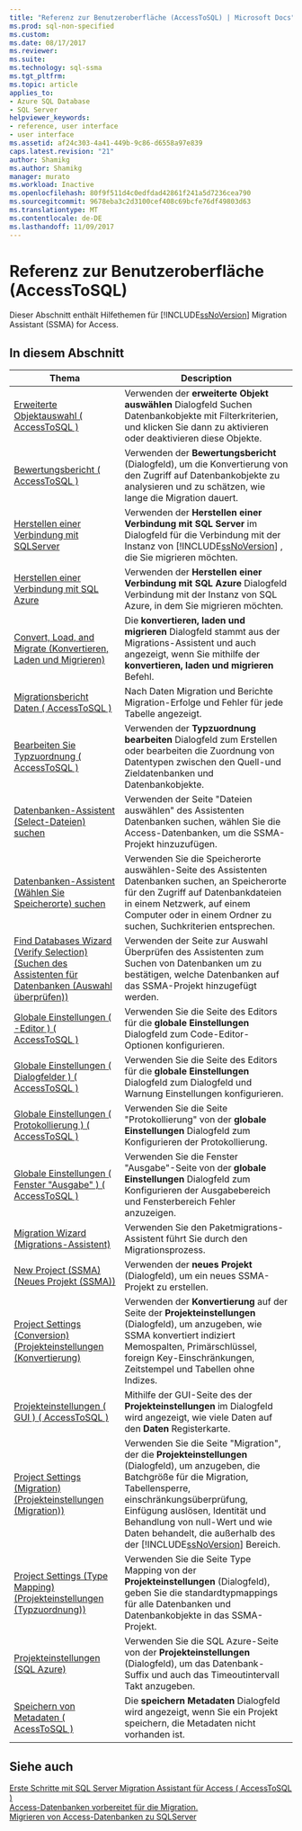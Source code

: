 ```yaml
---
title: "Referenz zur Benutzeroberfläche (AccessToSQL) | Microsoft Docs"
ms.prod: sql-non-specified
ms.custom: 
ms.date: 08/17/2017
ms.reviewer: 
ms.suite: 
ms.technology: sql-ssma
ms.tgt_pltfrm: 
ms.topic: article
applies_to:
- Azure SQL Database
- SQL Server
helpviewer_keywords:
- reference, user interface
- user interface
ms.assetid: af24c303-4a41-449b-9c86-d6558a97e839
caps.latest.revision: "21"
author: Shamikg
ms.author: Shamikg
manager: murato
ms.workload: Inactive
ms.openlocfilehash: 80f9f511d4c0edfdad42861f241a5d7236cea790
ms.sourcegitcommit: 9678eba3c2d3100cef408c69bcfe76df49803d63
ms.translationtype: MT
ms.contentlocale: de-DE
ms.lasthandoff: 11/09/2017
---
```

# <a name="user-interface-reference-accesstosql"></a>Referenz zur Benutzeroberfläche (AccessToSQL)
Dieser Abschnitt enthält Hilfethemen für [!INCLUDE[ssNoVersion](../../includes/ssnoversion_md.md)] Migration Assistant (SSMA) for Access.  
  
## <a name="in-this-section"></a>In diesem Abschnitt  
  
|Thema|Description|  
|---------|---------------|  
|[Erweiterte Objektauswahl &#40; AccessToSQL &#41;](../../ssma/access/advanced-object-selection-accesstosql.md)|Verwenden der **erweiterte Objekt auswählen** Dialogfeld Suchen Datenbankobjekte mit Filterkriterien, und klicken Sie dann zu aktivieren oder deaktivieren diese Objekte.|  
|[Bewertungsbericht &#40; AccessToSQL &#41;](../../ssma/access/assessment-report-accesstosql.md)|Verwenden der **Bewertungsbericht** (Dialogfeld), um die Konvertierung von den Zugriff auf Datenbankobjekte zu analysieren und zu schätzen, wie lange die Migration dauert.|  
|[Herstellen einer Verbindung mit SQLServer](http://msdn.microsoft.com/ceb77a97-d6d5-4a92-90a6-342e97d12b54)|Verwenden der **Herstellen einer Verbindung mit SQL Server** im Dialogfeld für die Verbindung mit der Instanz von [!INCLUDE[ssNoVersion](../../includes/ssnoversion_md.md)] , die Sie migrieren möchten.|  
|[Herstellen einer Verbindung mit SQL Azure](http://msdn.microsoft.com/bf44b236-d9be-41ae-a5fd-bd73038e505f)|Verwenden der **Herstellen einer Verbindung mit SQL Azure** Dialogfeld Verbindung mit der Instanz von SQL Azure, in dem Sie migrieren möchten.|  
|[Convert, Load, and Migrate (Konvertieren, Laden und Migrieren)](http://msdn.microsoft.com/4ec83e96-88a5-4b7b-8d5a-f3429d9a936b)|Die **konvertieren, laden und migrieren** Dialogfeld stammt aus der Migrations-Assistent und auch angezeigt, wenn Sie mithilfe der **konvertieren, laden und migrieren** Befehl.|  
|[Migrationsbericht Daten &#40; AccessToSQL &#41;](../../ssma/access/data-migration-report-accesstosql.md)|Nach Daten Migration und Berichte Migration-Erfolge und Fehler für jede Tabelle angezeigt.|  
|[Bearbeiten Sie Typzuordnung &#40; AccessToSQL &#41;](../../ssma/access/edit-type-mapping-accesstosql.md)|Verwenden der **Typzuordnung bearbeiten** Dialogfeld zum Erstellen oder bearbeiten die Zuordnung von Datentypen zwischen den Quell-und Zieldatenbanken und Datenbankobjekte.|  
|[Datenbanken-Assistent (Select-Dateien) suchen](http://msdn.microsoft.com/2f574a34-4bab-40a4-89a8-ad4907ffc3fd)|Verwenden der Seite "Dateien auswählen" des Assistenten Datenbanken suchen, wählen Sie die Access-Datenbanken, um die SSMA-Projekt hinzuzufügen.|  
|[Datenbanken-Assistent (Wählen Sie Speicherorte) suchen](http://msdn.microsoft.com/00b2d32a-998b-47a7-b25c-589b5bd6777a)|Verwenden Sie die Speicherorte auswählen-Seite des Assistenten Datenbanken suchen, an Speicherorte für den Zugriff auf Datenbankdateien in einem Netzwerk, auf einem Computer oder in einem Ordner zu suchen, Suchkriterien entsprechen.|  
|[Find Databases Wizard (Verify Selection) (Suchen des Assistenten für Datenbanken (Auswahl überprüfen))](http://msdn.microsoft.com/62e20e03-50cc-4ac8-8072-524d194d2ec3)|Verwenden der Seite zur Auswahl Überprüfen des Assistenten zum Suchen von Datenbanken um zu bestätigen, welche Datenbanken auf das SSMA-Projekt hinzugefügt werden.|  
|[Globale Einstellungen &#40; -Editor &#41; &#40; AccessToSQL &#41;](../../ssma/access/global-settings-editor-accesstosql.md)|Verwenden Sie die Seite des Editors für die **globale Einstellungen** Dialogfeld zum Code-Editor-Optionen konfigurieren.|  
|[Globale Einstellungen &#40; Dialogfelder &#41; &#40; AccessToSQL &#41;](../../ssma/access/global-settings-dialogs-accesstosql.md)|Verwenden Sie die Seite des Editors für die **globale Einstellungen** Dialogfeld zum Dialogfeld und Warnung Einstellungen konfigurieren.|  
|[Globale Einstellungen &#40; Protokollierung &#41; &#40; AccessToSQL &#41;](../../ssma/access/global-settings-logging-accesstosql.md)|Verwenden Sie die Seite "Protokollierung" von der **globale Einstellungen** Dialogfeld zum Konfigurieren der Protokollierung.|  
|[Globale Einstellungen &#40; Fenster "Ausgabe" &#41; &#40; AccessToSQL &#41;](../../ssma/access/global-settings-output-window-accesstosql.md)|Verwenden Sie die Fenster "Ausgabe"-Seite von der **globale Einstellungen** Dialogfeld zum Konfigurieren der Ausgabebereich und Fensterbereich Fehler anzuzeigen.|  
|[Migration Wizard (Migrations-Assistent)](http://msdn.microsoft.com/5bab5914-b2ae-4795-8cf5-83e42d64bef2)|Verwenden Sie den Paketmigrations-Assistent führt Sie durch den Migrationsprozess.|  
|[New Project (SSMA) (Neues Projekt (SSMA))](http://msdn.microsoft.com/ca294f6d-eeb5-42ca-9306-156281a3f0f3)|Verwenden der **neues Projekt** (Dialogfeld), um ein neues SSMA-Projekt zu erstellen.|  
|[Project Settings (Conversion) (Projekteinstellungen (Konvertierung)](http://msdn.microsoft.com/bcebc635-c638-4ddb-924c-b9ccfef86388)|Verwenden der **Konvertierung** auf der Seite der **Projekteinstellungen** (Dialogfeld), um anzugeben, wie SSMA konvertiert indiziert Memospalten, Primärschlüssel, foreign Key-Einschränkungen, Zeitstempel und Tabellen ohne Indizes.|  
|[Projekteinstellungen &#40; GUI &#41; &#40; AccessToSQL &#41;](../../ssma/access/project-settings-gui-accesstosql.md)|Mithilfe der GUI-Seite des der **Projekteinstellungen** im Dialogfeld wird angezeigt, wie viele Daten auf den **Daten** Registerkarte.|  
|[Project Settings (Migration) (Projekteinstellungen (Migration))](http://msdn.microsoft.com/4caebc9c-8680-4b99-a8fa-89c43161c95d)|Verwenden Sie die Seite "Migration", der die **Projekteinstellungen** (Dialogfeld), um anzugeben, die Batchgröße für die Migration, Tabellensperre, einschränkungsüberprüfung, Einfügung auslösen, Identität und Behandlung von null-Wert und wie Daten behandelt, die außerhalb des der [!INCLUDE[ssNoVersion](../../includes/ssnoversion_md.md)] Bereich.|  
|[Project Settings (Type Mapping) (Projekteinstellungen (Typzuordnung))](http://msdn.microsoft.com/b87b9683-abed-4677-8c50-18bdba704655)|Verwenden Sie die Seite Type Mapping von der **Projekteinstellungen** (Dialogfeld), geben Sie die standardtypmappings für alle Datenbanken und Datenbankobjekte in das SSMA-Projekt.|  
|[Projekteinstellungen (SQL Azure)](http://msdn.microsoft.com/bbb8a204-d0e4-4f0b-9709-271feb1f136e)|Verwenden Sie die SQL Azure-Seite von der **Projekteinstellungen** (Dialogfeld), um das Datenbank-Suffix und auch das Timeoutintervall Takt anzugeben.|  
|[Speichern von Metadaten &#40; AcessToSQL &#41;](../../ssma/access/save-metadata-acesstosql.md)|Die **speichern Metadaten** Dialogfeld wird angezeigt, wenn Sie ein Projekt speichern, die Metadaten nicht vorhanden ist.|  
  
## <a name="see-also"></a>Siehe auch  
[Erste Schritte mit SQL Server Migration Assistant für Access &#40; AccessToSQL &#41;](../../ssma/access/getting-started-with-sql-server-migration-assistant-for-access-accesstosql.md)  
[Access-Datenbanken vorbereitet für die Migration.](http://msdn.microsoft.com/9b80a9e0-08e7-4b4d-b5ec-cc998d3f5114)  
[Migrieren von Access-Datenbanken zu SQLServer](http://msdn.microsoft.com/76a3abcf-2998-4712-9490-fe8d872c89ca)  
  
